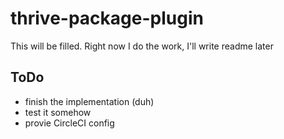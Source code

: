 # thrive-package-plugin

This will be filled. Right now I do the work, I'll write readme later

## ToDo

- finish the implementation (duh)
- test it somehow
- provie CircleCI config
